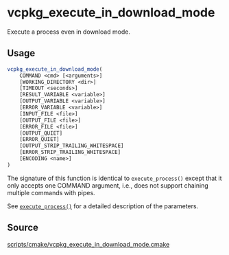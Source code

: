 # vcpkg_execute_in_download_mode

Execute a process even in download mode.

## Usage
```cmake
vcpkg_execute_in_download_mode(
    COMMAND <cmd> [<arguments>]
    [WORKING_DIRECTORY <dir>]
    [TIMEOUT <seconds>]
    [RESULT_VARIABLE <variable>]
    [OUTPUT_VARIABLE <variable>]
    [ERROR_VARIABLE <variable>]
    [INPUT_FILE <file>]
    [OUTPUT_FILE <file>]
    [ERROR_FILE <file>]
    [OUTPUT_QUIET]
    [ERROR_QUIET]
    [OUTPUT_STRIP_TRAILING_WHITESPACE]
    [ERROR_STRIP_TRAILING_WHITESPACE]
    [ENCODING <name>]
)
```

The signature of this function is identical to `execute_process()` except that
it only accepts one COMMAND argument, i.e., does not support chaining multiple
commands with pipes.

See [`execute_process()`] for a detailed description of the parameters.

[`execute_process()`]: https://cmake.org/cmake/help/latest/command/execute_process.html

## Source
[scripts/cmake/vcpkg_execute_in_download_mode.cmake](https://github.com/Microsoft/vcpkg/blob/master/scripts/cmake/vcpkg_execute_in_download_mode.cmake)

